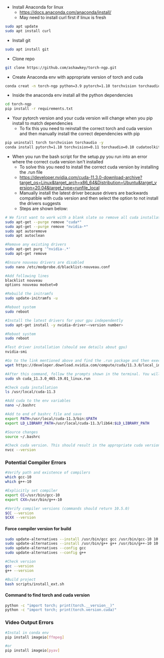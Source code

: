 - Install Anaconda for linux
	- https://docs.anaconda.com/anaconda/install/
	- May need to install curl first if linux is fresh
	
```bash
sudo apt update
sudo apt install curl
```

- Install git
```bash
sudo apt install git
```

- Clone repo
```bash
git clone https://github.com/ashawkey/torch-ngp.git
```

- Create Anaconda env with appropriate version of torch and cuda
```bash
conda creat -n torch-ngp python=3.9 pytorch=1.10 torchvision torchaudio cudatoolkit=11.3 -c pytroch -c nvidia
```

- Inside the anaconda env install all the python dependencies
```bash
cd torch-ngp
pip install -r requirements.txt
```

- Your pytorch version and your cuda version will change when you pip install to match dependencies
	- To fix this you need to reinstall the correct torch and cuda version and then manually install the correct dependencies with pip

```bash
pip uninstall torch torchvision torchaudio -y
conda install pytorch=1.10 torchvision=0.11 torchaudio=0.10 cudatoolkit=11.3 -c pytorch -c nvidia
```

- When you run the bash script for the setup.py you run into an error where the correct cuda version isn't installed
	- To solve this you need to install the correct cuda version by installing the .run file
	- https://developer.nvidia.com/cuda-11.3.0-download-archive?target_os=Linux&target_arch=x86_64&Distribution=Ubuntu&target_version=20.04&target_type=runfile_local
	- Manually install the latest driver because drivers are backwards compatible with cuda version and then select the option to not install the drivers suggests
	- Steps are shown below:

```bash 
# We first want to work with a blank slate so remove all cuda installations first
sudo apt-get --purge remove "cuda*"
sudo apt-get --purge remove "nvidia-*"
sudo apt autoremove
sudo apt autoclean

#Remove any existing drivers
sudo apt-get purg '^nvidia-.*'
sudo apt-get remove

#Ensure nouveau drivers are disabled
sudo nano /etc/modprobe.d/blacklist-nouveau.conf

#Add following lines
blacklist nouveau
options nouveau modset=0

#Rebuild the initramfs
sudo update-initramfs -u

#Reboot system
sudo reboot

#Install the latest drivers for your gpu independently
sudo apt-get install -y nvidia-driver-<version number>

#Reboot system
sudo reboot

#Test driver installation (should see details about gpu)
nvidia-smi

#Go to the link mentioned above and find the .run package and then execute the commands shown on the web page. It should look like the following:
wget https://developer.download.nvidia.com/compute/cuda/11.3.0/local_installers/cuda_11.3.0_465.19.01_linux.run

#After this command, follow the prompts shown in the terminal. You will get to page in the terminal that shown various options for installations such as drivers, toolkit, documentation, etc. Make sure you untick the drivers because the correct drivers for your gpu are already installed
sudo sh cuda_11.3.0_465.19.01_linux.run

#Check cuda installation
ls /usr/local/cuda-11.3

#Add cuda to the env variables
nano ~/.bashrc

#Add to end of bashrc file and save
export PATH=/usr/local/cuda-11.3/bin:$PATH 
export LD_LIBRARY_PATH=/usr/local/cuda-11.3/lib64:$LD_LIBRARY_PATH

#Source changes
source ~/.bashrc

#Check cuda version. This should result in the appropriate cuda version
nvcc --version
```

### Potential Compiler Errors

```bash
#Verify path and existence of compilers
which gcc-10
which g++-10

#Explicitly set compiler
export CC=/usr/bin/gcc-10
export CXX=/usr/bin/g++-10

#Verify compiler versions (commands should return 10.5.0)
$CC --version
$CXX --version
```

#### Force compiler version for build

```bash
sudo update-alternatives --install /usr/bin/gcc gcc /usr/bin/gcc-10 10
sudo update-alternatives --install /usr/bin/g++ g++ /usr/bin/g++-10 10
sudo update-alternatives --config gcc
sudo update-alternatives --config g++

#Check version
gcc --version
g++ --version

#Build project
bash scripts/install_ext.sh
```


#### Command to find torch and cuda version

```bash
python -c "import torch; print(torch.__version__)"
python -c "import torch; print(torch.version.cuda)"
```


### Video Output Errors

```bash
#Instal in conda env
pip install imageio[ffmpeg]

#or
pip install imageio[pyav]
```
